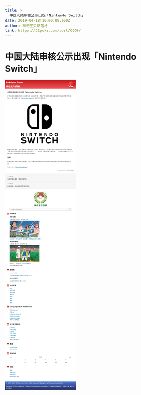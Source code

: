 ```yaml
---
title: >
  中国大陆审核公示出现「Nintendo Switch」
date: 2019-04-18T10:00:08.000Z
author: 神奇宝贝部落格
link: https://52poke.com/post/6068/
---
```

# 中国大陆审核公示出现「Nintendo Switch」

[![中国大陆审核公示出现「Nintendo Switch」](./screenshot.png)](https://52poke.com/post/6068/)
